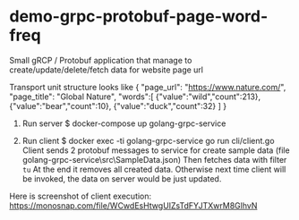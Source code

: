 # demo-grpc-protobuf-page-word-freq
Small gRCP / Protobuf application 
that manage to create/update/delete/fetch data for website page url

Transport unit structure looks like
{
    "page_url": "https://www.nature.com/",
    "page_title": "Global Nature",
    "words":[
        {"value":"wild","count":213},
        {"value":"bear","count":10},
        {"value":"duck","count":32}
    ]
}

1. Run server 
$ docker-compose up golang-grpc-service

2. Run client
$ docker exec -ti golang-grpc-service go run cli/client.go
Client sends 2 protobuf messages to service for create sample data (file golang-grpc-service\src\SampleData.json)
Then fetches data with filter `tu`
At the end it removes all created data.
Otherwise next time client will be invoked, the data on server would be just updated.

Here is screenshot of client execution:
https://monosnap.com/file/WCwdEsHtwgUIZsTdFYJTXwrM8GlhvN
